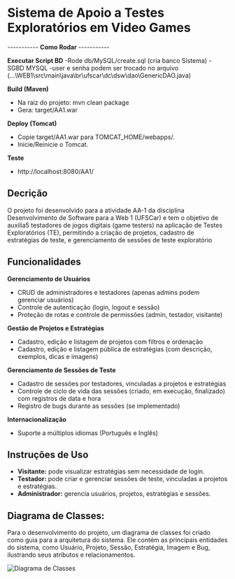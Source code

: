 # Sistema de Apoio a Testes Exploratórios em Video Games


----------- **Como Rodar** -----------

**Executar Script BD**
-Rode db/MySQL/create.sql (cria banco Sistema) - SGBD MYSQL
-user e senha podem ser trocado no arquivo (...\WEB1\src\main\java\br\ufscar\dc\dsw\dao\GenericDAO.java)
   
**Build (Maven)**
 - Na raiz do projeto: mvn clean package
 - Gera: target/AA1.war
   
**Deploy (Tomcat)**
 - Copie target/AA1.war para TOMCAT_HOME/webapps/.
 - Inicie/Reinicie o Tomcat.
   
**Teste**
- http://localhost:8080/AA1/

  

## Decrição

O projeto foi desenvolvido para a atividade AA-1 da disciplina Desenvolvimento de Software para a Web 1 (UFSCar) e tem o objetivo de auxilia5 testadores de jogos digitais (game testers) na aplicação de Testes Exploratórios (TE), permitindo a criação de projetos, cadastro de estratégias de teste, e gerenciamento de sessões de teste exploratório

## Funcionalidades

**Gerenciamento de Usuários**
- CRUD de administradores e testadores (apenas admins podem gerenciar usuários)
- Controle de autenticação (login, logout e sessão)
- Proteção de rotas e controle de permissões (admin, testador, visitante)

**Gestão de Projetos e Estratégias**
- Cadastro, edição e listagem de projetos com filtros e ordenação
- Cadastro, edição e listagem pública de estratégias (com descrição, exemplos, dicas e imagens)

**Gerenciamento de Sessões de Teste**
- Cadastro de sessões por testadores, vinculadas a projetos e estratégias
- Controle de ciclo de vida das sessões (criado, em execução, finalizado) com registros de data e hora
- Registro de bugs durante as sessões (se implementado)

**Internacionalização**
- Suporte a múltiplos idiomas (Português e Inglês)

## Instruções de Uso

- **Visitante:** pode visualizar estratégias sem necessidade de login.
- **Testador:** pode criar e gerenciar sessões de teste, vinculadas a projetos e estratégias.
- **Administrador:** gerencia usuários, projetos, estratégias e sessões.

## Diagrama de Classes:

Para o desenvolvimento do projeto, um diagrama de classes foi criado como guia para a arquitetura do sistema. Ele contém as principais entidades do sistema, como Usuário, Projeto, Sessão, Estratégia, Imagem e Bug, ilustrando seus atributos e relacionamentos. 

![Diagrama de Classes](https://github.com/user-attachments/assets/9a89ed55-81f2-4ef5-8066-f390b99b0a99)
